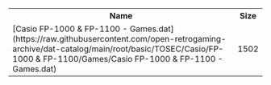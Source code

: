 <table>
<tr><th>Name</th><th>Size</th></tr>
<tr><td>[Casio FP-1000 & FP-1100 - Games.dat](https://raw.githubusercontent.com/open-retrogaming-archive/dat-catalog/main/root/basic/TOSEC/Casio/FP-1000 & FP-1100/Games/Casio FP-1000 & FP-1100 - Games.dat)</td><td>1502</td></tr>
</table>
